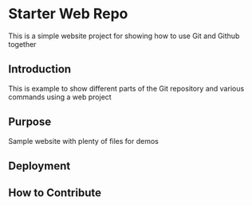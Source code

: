 # Starter Web Repo

This is a simple website project for showing how to use Git and Github together

## Introduction

This is example to show different parts of the Git repository and various commands using a web project

## Purpose

Sample website with plenty of files for demos

## Deployment

## How to Contribute
